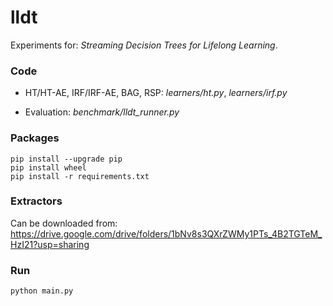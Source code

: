# lldt
Experiments for: *Streaming Decision Trees for Lifelong Learning*.

### Code
- HT/HT-AE, IRF/IRF-AE, BAG, RSP: *learners/ht.py*, *learners/irf.py*

- Evaluation: *benchmark/lldt_runner.py*

### Packages
```
pip install --upgrade pip
pip install wheel
pip install -r requirements.txt
```

### Extractors
Can be downloaded from: https://drive.google.com/drive/folders/1bNv8s3QXrZWMy1PTs_4B2TGTeM_HzI21?usp=sharing

### Run

```
python main.py
```

